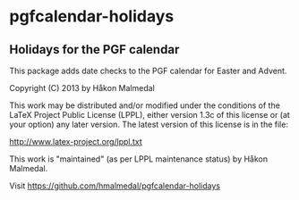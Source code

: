 pgfcalendar-holidays
====================

Holidays for the PGF calendar
-----------------------------

This package adds date checks to the PGF calendar for Easter and Advent.

Copyright (C) 2013 by Håkon Malmedal

This work may be distributed and/or modified under the
conditions of the LaTeX Project Public License (LPPL), either
version 1.3c of this license or (at your option) any later
version.  The latest version of this license is in the file:

http://www.latex-project.org/lppl.txt

This work is "maintained" (as per LPPL maintenance status) by
Håkon Malmedal.

Visit https://github.com/hmalmedal/pgfcalendar-holidays
